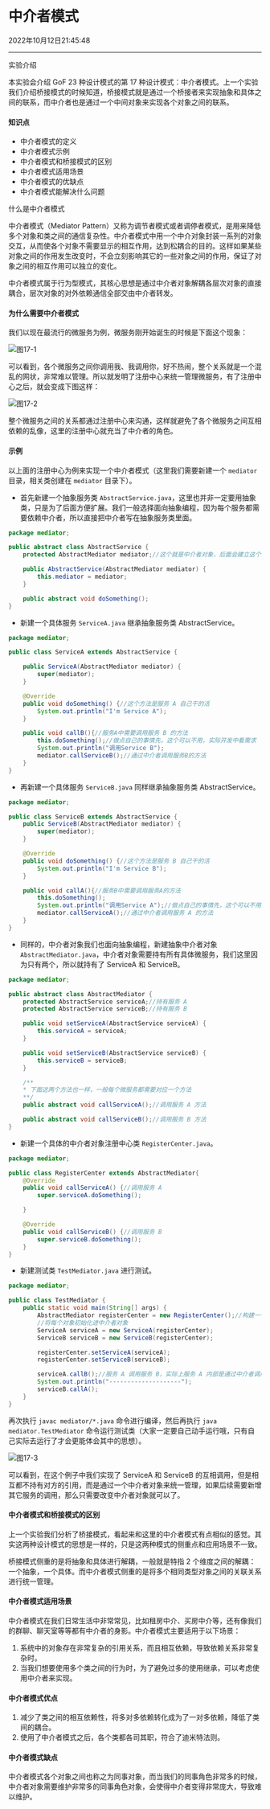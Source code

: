 # 中介者模式

2022年10月12日21:45:48

---

实验介绍

本实验会介绍 GoF 23 种设计模式的第 17 种设计模式：中介者模式。上一个实验我们介绍桥接模式的时候知道，桥接模式就是通过一个桥接者来实现抽象和具体之间的联系，而中介者也是通过一个中间对象来实现各个对象之间的联系。

#### 知识点

- 中介者模式的定义
- 中介者模式示例
- 中介者模式和桥接模式的区别
- 中介者模式适用场景
- 中介者模式的优缺点
- 中介者模式能解决什么问题

什么是中介者模式

中介者模式（Mediator Pattern）又称为调节者模式或者调停者模式，是用来降低多个对象和类之间的通信复杂性。中介者模式中用一个中介对象封装一系列的对象交互，从而使各个对象不需要显示的相互作用，达到松耦合的目的。这样如果某些对象之间的作用发生改变时，不会立刻影响其它的一些对象之间的作用，保证了对象之间的相互作用可以独立的变化。

中介者模式属于行为型模式，其核心思想是通过中介者对象解耦各层次对象的直接耦合，层次对象的对外依赖通信全部交由中介者转发。

#### 为什么需要中介者模式

我们以现在最流行的微服务为例，微服务刚开始诞生的时候是下面这个现象：

![图17-1](https://doc.shiyanlou.com/courses/3031/1490584/5f12b3a8c70a7953b6f270d61c097091-0)

可以看到，各个微服务之间你调用我、我调用你，好不热闹，整个关系就是一个混乱的网状，非常难以管理。所以就发明了注册中心来统一管理微服务，有了注册中心之后，就会变成下图这样：

![图17-2](https://doc.shiyanlou.com/courses/3031/1490584/9cd021c31934ee68ce4a2d34e8c26681-0)

整个微服务之间的关系都通过注册中心来沟通，这样就避免了各个微服务之间互相依赖的乱像，这里的注册中心就充当了中介者的角色。

#### 示例

以上面的注册中心为例来实现一个中介者模式（这里我们需要新建一个 `mediator` 目录，相关类创建在 `mediator` 目录下）。

- 首先新建一个抽象服务类 `AbstractService.java`，这里也并非一定要用抽象类，只是为了后面方便扩展。我们一般选择面向抽象编程，因为每个服务都需要依赖中介者，所以直接把中介者写在抽象服务类里面。

```java
package mediator;

public abstract class AbstractService {
    protected AbstractMediator mediator;//这个就是中介者对象，后面会建立这个对象

    public AbstractService(AbstractMediator mediator) {
        this.mediator = mediator;
    }

    public abstract void doSomething();
}
```

- 新建一个具体服务 `ServiceA.java` 继承抽象服务类 AbstractService。

```java
package mediator;

public class ServiceA extends AbstractService {

    public ServiceA(AbstractMediator mediator) {
        super(mediator);
    }

    @Override
    public void doSomething() {//这个方法是服务 A 自己干的活
        System.out.println("I'm Service A");
    }

    public void callB(){//服务A中需要调用服务 B 的方法
        this.doSomething();//做点自己的事情先，这个可以不用，实际开发中看需求
        System.out.println("调用Service B");
        mediator.callServiceB();//通过中介者调用服务B的方法
    }
}
```

- 再新建一个具体服务 `ServiceB.java` 同样继承抽象服务类 AbstractService。

```java
package mediator;

public class ServiceB extends AbstractService {
    public ServiceB(AbstractMediator mediator) {
        super(mediator);
    }

    @Override
    public void doSomething() {//这个方法是服务 B 自己干的活
        System.out.println("I'm Service B");
    }

    public void callA(){//服务B中需要调用服务A的方法
        this.doSomething();
        System.out.println("调用Service A");//做点自己的事情先，这个可以不用，实际开发中看需求
        mediator.callServiceA();//通过中介者调用服务 A 的方法
    }
}
```

- 同样的，中介者对象我们也面向抽象编程，新建抽象中介者对象 `AbstractMediator.java`，中介者对象需要持有所有具体微服务，我们这里因为只有两个，所以就持有了 ServiceA 和 ServiceB。

```java
package mediator;

public abstract class AbstractMediator {
    protected AbstractService serviceA;//持有服务 A
    protected AbstractService serviceB;//持有服务 B

    public void setServiceA(AbstractService serviceA) {
        this.serviceA = serviceA;
    }

    public void setServiceB(AbstractService serviceB) {
        this.serviceB = serviceB;
    }

    /**
    * 下面这两个方法也一样，一般每个微服务都需要对应一个方法
    **/
    public abstract void callServiceA();//调用服务 A 方法

    public abstract void callServiceB();//调用服务 B 方法
}
```

- 新建一个具体的中介者对象注册中心类 `RegisterCenter.java`。

```java
package mediator;

public class RegisterCenter extends AbstractMediator{
    @Override
    public void callServiceA() {//调用服务 A
        super.serviceA.doSomething();

    }

    @Override
    public void callServiceB() {//调用服务 B
        super.serviceB.doSomething();
    }
}
```

- 新建测试类 `TestMediator.java` 进行测试。

```java
package mediator;

public class TestMediator {
    public static void main(String[] args) {
        AbstractMediator registerCenter = new RegisterCenter();//构建一个中介者对象
        //将每个对象初始化进中介者对象
        ServiceA serviceA = new ServiceA(registerCenter);
        ServiceB serviceB = new ServiceB(registerCenter);

        registerCenter.setServiceA(serviceA);
        registerCenter.setServiceB(serviceB);

        serviceA.callB();//服务 A 调用服务 B，实际上服务 A 内部是通过中介者调用服务 B，A 和 B 本身并不直接打交道
        System.out.println("--------------------");
        serviceB.callA();
    }
}
```

再次执行 `javac mediator/*.java` 命令进行编译，然后再执行 `java mediator.TestMediator` 命令运行测试类（大家一定要自己动手运行哦，只有自己实际去运行了才会更能体会其中的思想）。

![图17-3](https://doc.shiyanlou.com/courses/3031/1490584/2e195cef1cfd39f40de9a3d1945c7b7b-0)

可以看到，在这个例子中我们实现了 ServiceA 和 ServiceB 的互相调用，但是相互都不持有对方的引用，而是通过一个中介者对象来统一管理，如果后续需要新增其它服务的调用，那么只需要改变中介者对象就可以了。

#### 中介者模式和桥接模式的区别

上一个实验我们分析了桥接模式，看起来和这里的中介者模式有点相似的感觉。其实这两种设计模式的思想是一样的，只是这两种模式的侧重点和应用场景不一致。

桥接模式侧重的是将抽象和具体进行解耦，一般就是特指 2 个维度之间的解耦：一个抽象，一个具体。而中介者模式侧重的是将多个相同类型对象之间的关联关系进行统一管理。

#### 中介者模式适用场景

中介者模式在我们日常生活中非常常见，比如租房中介、买房中介等，还有像我们的群聊、聊天室等等都有中介者的身影。中介者模式主要适用于以下场景：

1. 系统中的对象存在非常复杂的引用关系，而且相互依赖，导致依赖关系非常复杂时。
2. 当我们想要使用多个类之间的行为时，为了避免过多的使用继承，可以考虑使用中介者来实现。

#### 中介者模式优点

1. 减少了类之间的相互依赖性，将多对多依赖转化成为了一对多依赖，降低了类间的耦合。
2. 使用了中介者模式之后，各个类都各司其职，符合了迪米特法则。

#### 中介者模式缺点

中介者模式各个对象之间也称之为同事对象，而当我们的同事角色非常多的时候，中介者对象需要维护非常多的同事角色对象，会使得中介者变得非常庞大，导致难以维护。

